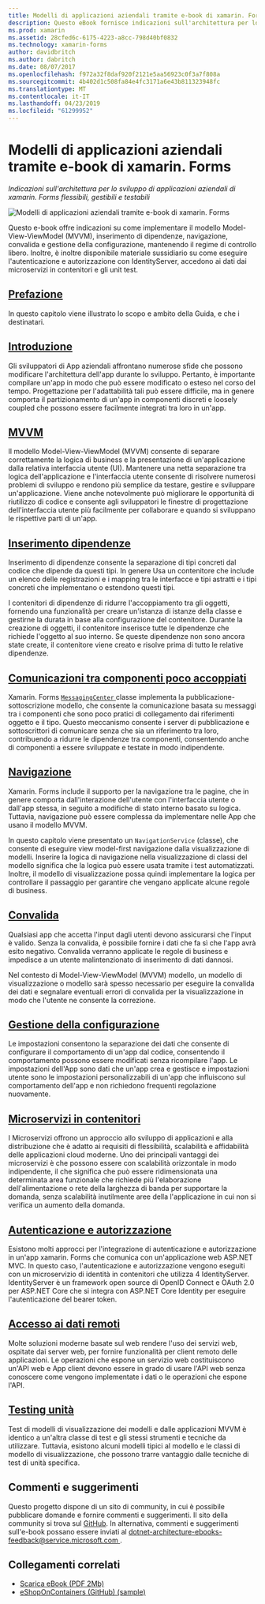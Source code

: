 ```yaml
---
title: Modelli di applicazioni aziendali tramite e-book di xamarin. Forms
description: Questo eBook fornisce indicazioni sull'architettura per lo sviluppo di applicazioni aziendali di xamarin. Forms flessibili, gestibili e testabili.
ms.prod: xamarin
ms.assetid: 28cfed6c-6175-4223-a8cc-798d40bf0832
ms.technology: xamarin-forms
author: davidbritch
ms.author: dabritch
ms.date: 08/07/2017
ms.openlocfilehash: f972a32f8daf920f2121e5aa56923c0f3a7f808a
ms.sourcegitcommit: 4b402d1c508fa84e4fc3171a6e43b811323948fc
ms.translationtype: MT
ms.contentlocale: it-IT
ms.lasthandoff: 04/23/2019
ms.locfileid: "61299952"
---
```

# <a name="enterprise-application-patterns-using-xamarinforms-ebook"></a>Modelli di applicazioni aziendali tramite e-book di xamarin. Forms

_Indicazioni sull'architettura per lo sviluppo di applicazioni aziendali di xamarin. Forms flessibili, gestibili e testabili_

![](images/cover-sml.png "Modelli di applicazioni aziendali tramite e-book di xamarin. Forms")

Questo e-book offre indicazioni su come implementare il modello Model-View-ViewModel (MVVM), inserimento di dipendenze, navigazione, convalida e gestione della configurazione, mantenendo il regime di controllo libero. Inoltre, è inoltre disponibile materiale sussidiario su come eseguire l'autenticazione e autorizzazione con IdentityServer, accedono ai dati dai microservizi in contenitori e gli unit test.

## <a name="prefaceprefacemd"></a>[Prefazione](preface.md)

In questo capitolo viene illustrato lo scopo e ambito della Guida, e che i destinatari.

## <a name="introductionintroductionmd"></a>[Introduzione](introduction.md)

Gli sviluppatori di App aziendali affrontano numerose sfide che possono modificare l'architettura dell'app durante lo sviluppo. Pertanto, è importante compilare un'app in modo che può essere modificato o esteso nel corso del tempo. Progettazione per l'adattabilità tali può essere difficile, ma in genere comporta il partizionamento di un'app in componenti discreti e loosely coupled che possono essere facilmente integrati tra loro in un'app.

## <a name="mvvmmvvmmd"></a>[MVVM](mvvm.md)

Il modello Model-View-ViewModel (MVVM) consente di separare correttamente la logica di business e la presentazione di un'applicazione dalla relativa interfaccia utente (UI). Mantenere una netta separazione tra logica dell'applicazione e l'interfaccia utente consente di risolvere numerosi problemi di sviluppo e rendono più semplice da testare, gestire e sviluppare un'applicazione. Viene anche notevolmente può migliorare le opportunità di riutilizzo di codice e consente agli sviluppatori le finestre di progettazione dell'interfaccia utente più facilmente per collaborare e quando si sviluppano le rispettive parti di un'app.

## <a name="dependency-injectiondependency-injectionmd"></a>[Inserimento dipendenze](dependency-injection.md)

Inserimento di dipendenze consente la separazione di tipi concreti dal codice che dipende da questi tipi. In genere Usa un contenitore che include un elenco delle registrazioni e i mapping tra le interfacce e tipi astratti e i tipi concreti che implementano o estendono questi tipi.

I contenitori di dipendenze di ridurre l'accoppiamento tra gli oggetti, fornendo una funzionalità per creare un'istanza di istanze della classe e gestirne la durata in base alla configurazione del contenitore. Durante la creazione di oggetti, il contenitore inserisce tutte le dipendenze che richiede l'oggetto al suo interno. Se queste dipendenze non sono ancora state create, il contenitore viene creato e risolve prima di tutto le relative dipendenze.

## <a name="communicating-between-loosely-coupled-componentscommunicating-between-loosely-coupled-componentsmd"></a>[Comunicazioni tra componenti poco accoppiati](communicating-between-loosely-coupled-components.md)

Xamarin. Forms [ `MessagingCenter` ](xref:Xamarin.Forms.MessagingCenter) classe implementa la pubblicazione-sottoscrizione modello, che consente la comunicazione basata su messaggi tra i componenti che sono poco pratici di collegamento dai riferimenti oggetto e il tipo. Questo meccanismo consente i server di pubblicazione e sottoscrittori di comunicare senza che sia un riferimento tra loro, contribuendo a ridurre le dipendenze tra componenti, consentendo anche di componenti a essere sviluppate e testate in modo indipendente.

## <a name="navigationnavigationmd"></a>[Navigazione](navigation.md)

Xamarin. Forms include il supporto per la navigazione tra le pagine, che in genere comporta dall'interazione dell'utente con l'interfaccia utente o dall'app stessa, in seguito a modifiche di stato interno basato su logica. Tuttavia, navigazione può essere complessa da implementare nelle App che usano il modello MVVM.

In questo capitolo viene presentato un `NavigationService` (classe), che consente di eseguire view model-first navigazione dalla visualizzazione di modelli. Inserire la logica di navigazione nella visualizzazione di classi del modello significa che la logica può essere usata tramite i test automatizzati. Inoltre, il modello di visualizzazione possa quindi implementare la logica per controllare il passaggio per garantire che vengano applicate alcune regole di business.

## <a name="validationvalidationmd"></a>[Convalida](validation.md)

Qualsiasi app che accetta l'input dagli utenti devono assicurarsi che l'input è valido. Senza la convalida, è possibile fornire i dati che fa sì che l'app avrà esito negativo. Convalida verranno applicate le regole di business e impedisce a un utente malintenzionato di inserimento di dati dannosi.

Nel contesto di Model-View-ViewModel (MVVM) modello, un modello di visualizzazione o modello sarà spesso necessario per eseguire la convalida dei dati e segnalare eventuali errori di convalida per la visualizzazione in modo che l'utente ne consente la correzione.

## <a name="configuration-managementconfiguration-managementmd"></a>[Gestione della configurazione](configuration-management.md)

Le impostazioni consentono la separazione dei dati che consente di configurare il comportamento di un'app dal codice, consentendo il comportamento possono essere modificati senza ricompilare l'app. Le impostazioni dell'App sono dati che un'app crea e gestisce e impostazioni utente sono le impostazioni personalizzabili di un'app che influiscono sul comportamento dell'app e non richiedono frequenti regolazione nuovamente.

## <a name="containerized-microservicescontainerized-microservicesmd"></a>[Microservizi in contenitori](containerized-microservices.md)

I Microservizi offrono un approccio allo sviluppo di applicazioni e alla distribuzione che è adatto ai requisiti di flessibilità, scalabilità e affidabilità delle applicazioni cloud moderne. Uno dei principali vantaggi dei microservizi è che possono essere con scalabilità orizzontale in modo indipendente, il che significa che può essere ridimensionata una determinata area funzionale che richiede più l'elaborazione dell'alimentazione o rete della larghezza di banda per supportare la domanda, senza scalabilità inutilmente aree della l'applicazione in cui non si verifica un aumento della domanda.

## <a name="authentication-and-authorizationauthentication-and-authorizationmd"></a>[Autenticazione e autorizzazione](authentication-and-authorization.md)

Esistono molti approcci per l'integrazione di autenticazione e autorizzazione in un'app xamarin. Forms che comunica con un'applicazione web ASP.NET MVC. In questo caso, l'autenticazione e autorizzazione vengono eseguiti con un microservizio di identità in contenitori che utilizza 4 IdentityServer. IdentityServer è un framework open source di OpenID Connect e OAuth 2.0 per ASP.NET Core che si integra con ASP.NET Core Identity per eseguire l'autenticazione del bearer token.

## <a name="accessing-remote-dataaccessing-remote-datamd"></a>[Accesso ai dati remoti](accessing-remote-data.md)

Molte soluzioni moderne basate sul web rendere l'uso dei servizi web, ospitate dai server web, per fornire funzionalità per client remoto delle applicazioni. Le operazioni che espone un servizio web costituiscono un'API web e App client devono essere in grado di usare l'API web senza conoscere come vengono implementate i dati o le operazioni che espone l'API.

## <a name="unit-testingunit-testingmd"></a>[Testing unità](unit-testing.md)

Test di modelli di visualizzazione dei modelli e dalle applicazioni MVVM è identico a un'altra classe di test e gli stessi strumenti e tecniche da utilizzare. Tuttavia, esistono alcuni modelli tipici al modello e le classi di modello di visualizzazione, che possono trarre vantaggio dalle tecniche di test di unità specifica.

## <a name="feedback"></a>Commenti e suggerimenti

Questo progetto dispone di un sito di community, in cui è possibile pubblicare domande e fornire commenti e suggerimenti. Il sito della community si trova sul [GitHub](https://github.com/dotnet-architecture/eShopOnContainers). In alternativa, commenti e suggerimenti sull'e-book possano essere inviati al [ dotnet-architecture-ebooks-feedback@service.microsoft.com ](mailto:dotnet-architecture-ebooks-feedback@service.microsoft.com).


## <a name="related-links"></a>Collegamenti correlati

- [Scarica eBook (PDF 2Mb)](https://aka.ms/xamarinpatternsebook)
- [eShopOnContainers (GitHub) (sample)](https://github.com/dotnet-architecture/eShopOnContainers)
